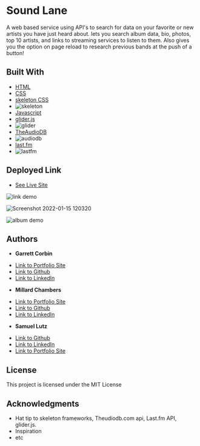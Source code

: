 # Sound Lane


A web based service using API's to search for data on your favorite or new artists you have just heard about. lets you search album data, bio, photos, top 10 artists, and links to streaming services to listen to them. Also gives you the option on page reload to research previous bands at the push of a button!


## Built With

* [HTML](https://developer.mozilla.org/en-US/docs/Web/HTML)
* [CSS](https://developer.mozilla.org/en-US/docs/Web/CSS)
* [skeleton CSS](http://getskeleton.com/)
* ![skeleton](https://user-images.githubusercontent.com/91674571/150032527-bfe1c192-ad92-41f3-962b-27a3472fde5e.png)
* [Javascript](https://developer.mozilla.org/en-US/docs/Web/JavaScript)
* [glider.js](https://glidejs.com/docs/setup/)
* ![glider](https://user-images.githubusercontent.com/91674571/150032288-28dd3e17-651b-48fd-b336-8df1414af138.png)
* [TheAudioDB](https://www.theaudiodb.com/api_guide.php)
* ![audiodb](https://user-images.githubusercontent.com/91674571/150032421-6c6cacd4-8064-4055-bbe4-926fb298547e.png)
* [last.fm](https://www.last.fm/api/downloads)
* ![lastfm](https://user-images.githubusercontent.com/91674571/150032388-c103ae3d-a70b-4773-9cd0-e7492f705e45.png)


## Deployed Link

* [See Live Site](https://samuellutz.github.io/Sound-Lane/)

![link demo](https://user-images.githubusercontent.com/91674571/149679364-ede25e69-27c2-4d2c-bc6a-5262a254649f.gif)

![Screenshot 2022-01-15 120320](https://user-images.githubusercontent.com/91674571/149679369-7dea2657-7e1a-4c0c-8218-c8f1bb4dec88.png)

![album demo](https://user-images.githubusercontent.com/91674571/149679373-9fd35325-228c-40a4-b6e8-3e37b713a0cc.gif)

## Authors

* **Garrett Corbin** 
- [Link to Portfolio Site](https://antieatingactivist.github.io/portfolio/)
- [Link to Github](https://github.com/antieatingactivist)
- [Link to LinkedIn](https://www.linkedin.com/in/garrett-corbin-7a7777227/)

* **Millard Chambers** 
- [Link to Portfolio Site](https://mchambersiv.github.io/html-portfolio-1/)
- [Link to Github](https://github.com/MChambersIV)
- [Link to LinkedIn](www.linkedin.com/in/millard-chambers-985448228)

* **Samuel Lutz** 
- [Link to Github](https://github.com/samuellutz)
- [Link to LinkedIn](https://www.linkedin.com/in/samuel-lutz-77138020b/)
- [Link to Portfolio Site](https://www.linkedin.com/in/samuel-lutz-77138020b/)


## License

This project is licensed under the MIT License 

## Acknowledgments

* Hat tip to skeleton frameworks, Theudiodb.com api, Last.fm API, glider.js.
* Inspiration
* etc
